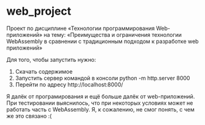 # web_project
Проект по дисциплине «Технологии программирования Web-приложений»  на тему: «Преимущества и ограничения технологии WebAssembly в сравнении с традиционным подходом к разработке web приложений»

Для того, чтобы запустить нужно: 
1. Скачать содержимое 
2. Запустить сервер командой в консоли python -m http.server 8000
3. Перейти по адресу http://localhost:8000/

Я далёк от програмирования и ещё больше далёк от web-приложений. При тестировании выяснилось, что при некоторых условиях может не работать чаcть c WebAssembly. Я, к сожалению, не смог понять, с чем же это связано :( 
